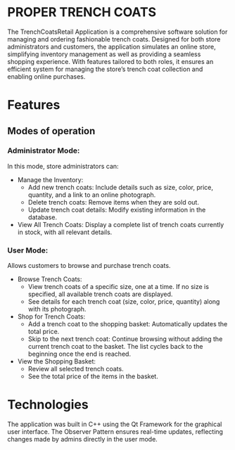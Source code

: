 # PROPER TRENCH COATS
The TrenchCoatsRetail Application is a comprehensive software solution for managing and ordering fashionable trench coats. Designed for both store administrators and customers, the application simulates an online store, simplifying inventory management as well as providing a seamless shopping experience. With features tailored to both roles, it ensures an efficient system for managing the store’s trench coat collection and enabling online purchases.

# Features

## Modes of operation

### Administrator Mode: 
In this mode, store administrators can:
* Manage the Inventory:
  * Add new trench coats: Include details such as size, color, price, quantity, and a link to an online photograph.
  * Delete trench coats: Remove items when they are sold out.
  * Update trench coat details: Modify existing information in the database.
* View All Trench Coats: Display a complete list of trench coats currently in stock, with all relevant details.
### User Mode: 
Allows customers to browse and purchase trench coats.
* Browse Trench Coats:
  * View trench coats of a specific size, one at a time. If no size is specified, all available trench coats are displayed.
  * See details for each trench coat (size, color, price, quantity) along with its photograph.
* Shop for Trench Coats:
  * Add a trench coat to the shopping basket: Automatically updates the total price.
  * Skip to the next trench coat: Continue browsing without adding the current trench coat to the basket. The list cycles back to the beginning once the end is reached.
* View the Shopping Basket:
  * Review all selected trench coats.
  * See the total price of the items in the basket.

# Technologies
The application was built in C++ using the Qt Framework for the graphical user interface. The Observer Pattern ensures real-time updates, reflecting changes made by admins directly in the user mode.
